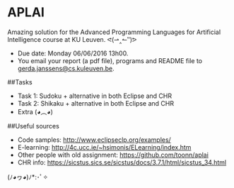 # APLAI
Amazing solution for the Advanced Programming Languages for Artificial Intelligence course at KU Leuven. ᕙ(⇀‸↼‶)ᕗ

* Due date: Monday 06/06/2016 13h00.
* You email your report (a pdf file), programs and README file to gerda.janssens@cs.kuleuven.be.

##Tasks
* Task 1: Sudoku + alternative in both Eclipse and CHR
* Task 2: Shikaku + alternative in both Eclipse and CHR
* Extra (◕︵◕)


##Useful sources
* Code samples: http://www.eclipseclp.org/examples/
* E-learning: http://4c.ucc.ie/~hsimonis/ELearning/index.htm
* Other people with old assignment: https://github.com/toonn/aplai
* CHR info: https://sicstus.sics.se/sicstus/docs/3.7.1/html/sicstus_34.html

(ﾉ◕ヮ◕)ﾉ*:･ﾟ✧
